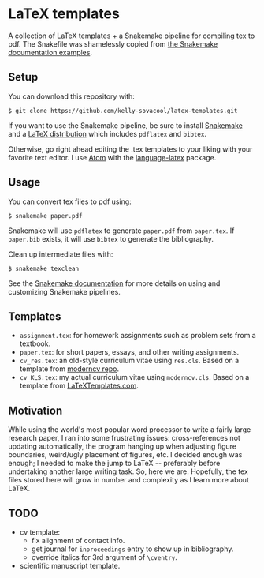 # LaTeX templates
A collection of LaTeX templates + a Snakemake pipeline for compiling tex to pdf.
The Snakefile was shamelessly copied from [the Snakemake documentation examples](http://snakemake.readthedocs.io/en/stable/getting_started/examples.html#building-a-paper-with-latex).


## Setup

You can download this repository with:
```
$ git clone https://github.com/kelly-sovacool/latex-templates.git
```

If you want to use the Snakemake pipeline, be sure to install [Snakemake](http://snakemake.readthedocs.io/en/stable/getting_started/installation.html) and a [LaTeX distribution](https://en.wikibooks.org/wiki/LaTeX/Installation#Distributions) which includes `pdflatex` and `bibtex`.

Otherwise, go right ahead editing the .tex templates to your liking with your favorite text editor.
I use [Atom](https://atom.io/) with the [language-latex](https://atom.io/packages/language-latex) package.


## Usage

You can convert tex files to pdf using:
```
$ snakemake paper.pdf
```
Snakemake will use `pdflatex` to generate `paper.pdf` from `paper.tex`.
If `paper.bib` exists, it will use `bibtex` to generate the bibliography.

Clean up intermediate files with:
```
$ snakemake texclean
```

See the [Snakemake documentation](http://snakemake.readthedocs.io/en/stable/index.html) for more details on using and customizing Snakemake pipelines.


## Templates

* `assignment.tex`: for homework assignments such as problem sets from a textbook.
* `paper.tex`: for short papers, essays, and other writing assignments.
* `cv_res.tex`: an old-style curriculum vitae using `res.cls`. Based on a template from [moderncv repo](https://github.com/xdanaux/moderncv).
* `cv_KLS.tex`: my actual curriculum vitae using `moderncv.cls`. Based on a template from [LaTeXTemplates.com](http://www.LaTeXTemplates.com).


## Motivation

While using the world's most popular word processor to write a fairly large research paper, I ran into some frustrating issues: cross-references not updating automatically, the program hanging up when adjusting figure boundaries, weird/ugly placement of figures, etc. I decided enough was enough; I needed to make the jump to LaTeX -- preferably before undertaking another large writing task. So, here we are. Hopefully, the tex files stored here will grow in number and complexity as I learn more about LaTeX.


## TODO

* cv template:
   * fix alignment of contact info.
   * get journal for `inproceedings` entry to show up in bibliography.
   * override italics for 3rd argument of `\cventry`.
* scientific manuscript template.
